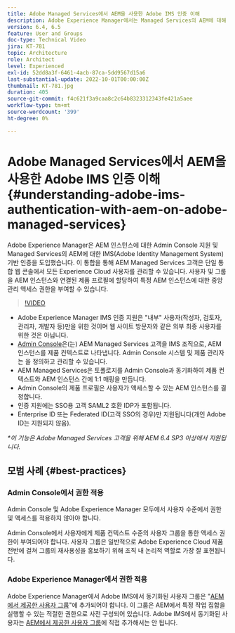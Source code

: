 ```yaml
---
title: Adobe Managed Services에서 AEM을 사용한 Adobe IMS 인증 이해
description: Adobe Experience Manager에서는 Managed Services의 AEM에 대해 AEM 인스턴스 및 Adobe IMS(Identity Management 시스템) 기반 인증에 대한 Admin Console 지원을 도입했습니다.   이 통합을 통해 AEM Managed Services 고객은 단일 통합 웹 콘솔에서 모든 Experience Cloud 사용자를 관리할 수 있습니다. 사용자 및 그룹을 AEM 인스턴스와 연결된 제품 프로필에 할당하여 특정 AEM 인스턴스에 대한 중앙 관리 액세스 권한을 부여할 수 있습니다.
version: 6.4, 6.5
feature: User and Groups
doc-type: Technical Video
jira: KT-781
topic: Architecture
role: Architect
level: Experienced
exl-id: 52dd8a3f-6461-4acb-87ca-5dd9567d15a6
last-substantial-update: 2022-10-01T00:00:00Z
thumbnail: KT-781.jpg
duration: 405
source-git-commit: f4c621f3a9caa8c2c64b8323312343fe421a5aee
workflow-type: tm+mt
source-wordcount: '399'
ht-degree: 0%

---
```


# Adobe Managed Services에서 AEM을 사용한 Adobe IMS 인증 이해{#understanding-adobe-ims-authentication-with-aem-on-adobe-managed-services}

Adobe Experience Manager은 AEM 인스턴스에 대한 Admin Console 지원 및 Managed Services의 AEM에 대한 IMS(Adobe Identity Management System) 기반 인증을 도입했습니다.   이 통합을 통해 AEM Managed Services 고객은 단일 통합 웹 콘솔에서 모든 Experience Cloud 사용자를 관리할 수 있습니다. 사용자 및 그룹을 AEM 인스턴스와 연결된 제품 프로필에 할당하여 특정 AEM 인스턴스에 대한 중앙 관리 액세스 권한을 부여할 수 있습니다.

>[!VIDEO](https://video.tv.adobe.com/v/26170?quality=12&learn=on)

* Adobe Experience Manager IMS 인증 지원은 &quot;내부&quot; 사용자(작성자, 검토자, 관리자, 개발자 등)만을 위한 것이며 웹 사이트 방문자와 같은 외부 최종 사용자를 위한 것은 아닙니다.
* [Admin Console](https://adminconsole.adobe.com/)은(는) AEM Managed Services 고객을 IMS 조직으로, AEM 인스턴스를 제품 컨텍스트로 나타냅니다. Admin Console 시스템 및 제품 관리자는 을 정의하고 관리할 수 있습니다.
* AEM Managed Services은 토폴로지를 Admin Console과 동기화하여 제품 컨텍스트와 AEM 인스턴스 간에 1:1 매핑을 만듭니다.
* Admin Console의 제품 프로필은 사용자가 액세스할 수 있는 AEM 인스턴스를 결정합니다.
* 인증 지원에는 SSO용 고객 SAML2 호환 IDP가 포함됩니다.
* Enterprise ID 또는 Federated ID(고객 SSO의 경우)만 지원됩니다(개인 Adobe ID는 지원되지 않음).

*&#42;이 기능은 Adobe Managed Services 고객을 위해 AEM 6.4 SP3 이상에서 지원됩니다.*

## 모범 사례 {#best-practices}

### Admin Console에서 권한 적용

Admin Console 및 Adobe Experience Manager 모두에서 사용자 수준에서 권한 및 액세스를 적용하지 않아야 합니다.

Admin Console에서 사용자에게 제품 컨텍스트 수준의 사용자 그룹을 통한 액세스 권한이 부여되어야 합니다. 사용자 그룹은 일반적으로 Adobe Experience Cloud 제품 전반에 걸쳐 그룹의 재사용성을 홍보하기 위해 조직 내 논리적 역할로 가장 잘 표현됩니다.

### Adobe Experience Manager에서 권한 적용

Adobe Experience Manager에서 Adobe IMS에서 동기화된 사용자 그룹은 &quot;[AEM에서 제공한 사용자 그룹](https://experienceleague.adobe.com/docs/experience-manager-65/administering/security/security.html)&quot;에 추가되어야 합니다. 이 그룹은 AEM에서 특정 작업 집합을 실행할 수 있는 적절한 권한으로 사전 구성되어 있습니다. Adobe IMS에서 동기화된 사용자는 [AEM에서 제공한 사용자 그룹](https://experienceleague.adobe.com/docs/experience-manager-65/administering/security/security.html)에 직접 추가해서는 안 됩니다.

